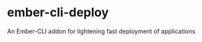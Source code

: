 ember-cli-deploy
================

An Ember-CLI addon for lightening fast deployment of applications
